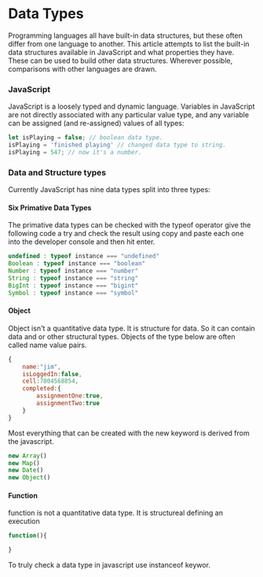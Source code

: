 # Data Types
Programming languages all have built-in data structures, but these often differ from one language to another. This article attempts to list the built-in data structures available in JavaScript and what properties they have. These can be used to build other data structures. Wherever possible, comparisons with other languages are drawn.

### JavaScript  
JavaScript is a loosely typed and dynamic language. Variables in JavaScript are not directly associated with any particular value type, and any variable can be assigned (and re-assigned) values of all types:
```js
let isPlaying = false; // boolean data type.
isPlaying = 'finished playing' // changed data type to string.
isPlaying = 547; // now it's a number.

``` 
### Data and Structure types
Currently JavaScript has nine data types split into three types:

#### Six Primative Data Types  
The primative data types can be checked with the typeof operator give the following code a try and check the result using copy and paste each one into the developer console and then hit enter.

```js
undefined : typeof instance === "undefined"
Boolean : typeof instance === "boolean"
Number : typeof instance === "number"
String : typeof instance === "string"
BigInt : typeof instance === "bigint"
Symbol : typeof instance === "symbol"
```
#### Object
Object isn't a quantitative data type. It is structure for data. So it can contain data and or other structural types. Objects of the type below are often called name value pairs.
```js
{
    name:"jim",
    isLoggedIn:false,
    cell:7804568854,
    completed:{
        assignmentOne:true, 
        assignmentTwo:true
    }
}
```
Most everything that can be created with the new keyword is derived from the javascript.

```js
new Array()
new Map()
new Date()
new Object()
```


#### Function
function is  not a quantitative data type. It is structureal defining an execution

```js
function(){

}
```
 
To truly check a data type in javascript use instanceof keywor.